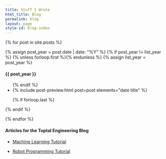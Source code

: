 ```yaml
---
title: Stuff I Wrote
html_title: Blog
permalink: blog
layout: page
style-id: blog-index
---
```


{% for post in site.posts %}

{% assign post_year = post.date | date: "%Y" %}
{% if post_year != list_year %}
  {% unless forloop.first %}</ul>{% endunless %}
  {% assign list_year = post_year %}
  <h4 id="year-{{ list_year }}" class="year">{{ post_year }}</h4>
  <ul class="post-list">
{% endif %}

<li>
  {% include post-preview.html post=post elements="date title" %}
</li>

{% if forloop.last %}</ul>{% endif %}

{% endfor %}

<!-- Offsite Articles -->
<h4>Articles for the Toptal Engineering Blog</h4>
<ul class="post-list">
  <li>
    <div class="post-preview">
    <a target="_blank" href="https://www.toptal.com/machine-learning/machine-learning-theory-an-introductory-primer#obtain-only-eye-opening-engineers">
      <p class="post-title">Machine Learning Tutorial</p>
    </a>
    </div>
  </li>

  <li>
    <div class="post-preview">
    <a target="_blank" href="https://www.toptal.com/robotics/programming-a-robot-an-introductory-tutorial#obtain-only-eye-opening-engineers">
      <p class="post-title">Robot Programming Tutorial</p>
    </a>
    </div>
  </li>
</ul>
